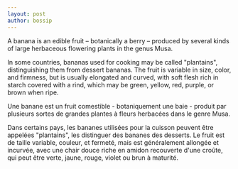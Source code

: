 ```yaml
---
layout: post
author: bossip
---
```

A banana is an edible fruit – botanically a berry – produced by several
kinds of large herbaceous flowering plants in the genus Musa.

In some countries, bananas used for cooking may be called "plantains",
distinguishing them from dessert bananas. The fruit is variable in size,
color, and firmness, but is usually elongated and curved, with soft
flesh rich in starch covered with a rind, which may be green, yellow,
red, purple, or brown when ripe.

Une banane est un fruit comestible - botaniquement une baie - produit par plusieurs
sortes de grandes plantes à fleurs herbacées dans le genre Musa.

Dans certains pays, les bananes utilisées pour la cuisson peuvent être appelées "plantains",
les distinguer des bananes des desserts. Le fruit est de taille variable,
couleur, et fermeté, mais est généralement allongée et incurvée, avec une chair douce riche en amidon 
recouverte d'une croûte, qui peut être verte, jaune,
rouge, violet ou brun à maturité.

